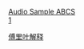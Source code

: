 [Audio Sample ABCS](http://blog.bjornroche.com/2013/05/the-abcs-of-pcm-uncompressed-digital.html)  
[1](https://larsimmisch.github.io/pyalsaaudio/terminology.html#pcm-terminology-and-concepts)

[傅里叶解释](https://zhuanlan.zhihu.com/p/19763358)
